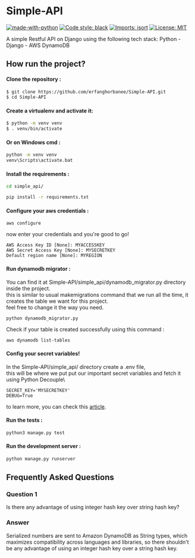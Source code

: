 # Simple-API

[![made-with-python](https://img.shields.io/badge/Made%20with-Python-1f425f.svg)](https://www.python.org/)
[![Code style: black](https://img.shields.io/badge/code%20style-black-000000.svg)](https://github.com/psf/black)
[![Imports: isort](https://img.shields.io/badge/%20imports-isort-%231674b1?style=flat&labelColor=ef8336)](https://pycqa.github.io/isort/)
[![License: MIT](https://img.shields.io/badge/License-MIT-blue.svg)](https://opensource.org/licenses/MIT)

 A simple Restful API on Django using the following tech stack: Python - Django - AWS DynamoDB


## How run the project?


#### Clone the repository :
```bash
$ git clone https://github.com/erfanghorbanee/Simple-API.git
$ cd Simple-API
```

#### Create a virtualenv and activate it:
 ```bash
$ python -m venv venv
$ . venv/bin/activate
```

#### Or on Windows cmd : 
 ```bash
python -m venv venv
venv\Scripts\activate.bat
```

#### Install the requirements :
```bash
cd simple_api/

pip install -r requirements.txt
```

#### Configure your aws credentials :
```
aws configure
```

now enter your credentials and you're good to go!
```
AWS Access Key ID [None]: MYACCESSKEY
AWS Secret Access Key [None]: MYSECRETKEY
Default region name [None]: MYREGION
```

####  Run dynamodb migrator :
You can find it at Simple-API/simple_api/dynamodb_migrator.py directory inside the project.\
this is similar to usual makemigrations command that we run all the time, it creates the table we want for this project.\
feel free to change it the way you need.

```bash
python dynamodb_migrator.py
```

Check if your table is created successfully using this command :
```
aws dynamodb list-tables
```

#### Config your secret variables!
In the Simple-API/simple_api/ directory create a .env file,\
this will be where we put put our important secret variables and fetch it using  Python Decouple\

```
SECRET_KEY='MYSECRETKEY'
DEBUG=True
```

to learn more, you can check this [article](https://dontrepeatyourself.org/post/how-to-use-python-decouple-with-django/).

#### Run the tests :
```bash
python3 manage.py test
```

#### Run the development server :
```bash
python manage.py runserver
```

## Frequently Asked Questions
### Question 1
Is there any advantage of using integer hash key over string hash key?
### Answer
Serialized numbers are sent to Amazon DynamoDB as String types, which maximizes compatibility across languages and libraries, 
so there shouldn't be any advantage of using an integer hash key over a string hash key.



